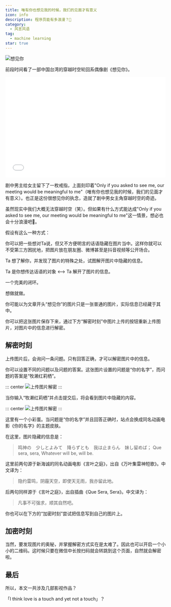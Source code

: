 ```yaml
---
title: 唯有你也想见我的时候，我们的见面才有意义
icon: info
description: 程序员能有多浪漫？🌹
category:
  - 风言风语
tag:
  - machine learning
star: true
---
```

<script setup lang="ts">
import 'vant/lib/index.css';
import '@vant/touch-emulator';
import StampDecodeImage from "@StampDecodeImage"
import StampEncodeImage from "@StampEncodeImage"
</script>

![想见你](/assets/images/ask2see/ask2see.png "想见你")


前段时间看了一部中国台湾的穿越时空轮回系偶像剧《想见你》。

<iframe style="width: 100%; aspect-ratio: auto 16 / 10;" src="//player.bilibili.com/player.html?aid=27623087&bvid=BV1a64y1c76e&cid=47667683&page=1" scrolling="no" border="0" frameborder="no" framespacing="0" allowfullscreen="true"> </iframe>

剧中男主给女主留下了一枚戒指，上面刻印着"Only if you asked to see me, our meeting would be meaningful to me"（唯有你也想见我的时候，我们的见面才有意义）。也正是这份很想见你的执念，造就了剧中男女主角穿越时空的奇迹。

虽然现实中我们大概无法穿越时空（笑）。但如果有什么方式能达成"Only if you asked to see me, our meeting would be meaningful to me"这一情景，想必也会十分浪漫吧🌹。

假设有这么一种方式：

你可以把一些想对Ta说，但又不方便明言的话语隐藏在图片当中。这样你就可以不受第三方困扰地，把图片放在朋友圈、微博甚至是抖音视频等公开场合。

Ta 想了解你，并发现了图片的特殊之处，试图解开图片中隐藏的信息。

Ta 是你想传达话语的对象 <——> Ta 解开了图片的信息。

一个完美的闭环。

想做就做。

你可能以为文章开头“想见你”的图片只是一张普通的图片，实际信息已经藏于其中。

你可以把这张图片保存下来，通过下方“解密时刻”中图片上传的按钮重新上传图片，对图片中的信息进行解密。

## 解密时刻

<ClientOnly>
<StampDecodeImage />
</ClientOnly>

上传图片后，会询问一条问题。只有回答正确，才可以解密图片中的信息。

你可以设置不同的问题以及问题的答案。这张图片设置的问题是“你的名字”，而问题的答案是“牧濑红莉栖”。

::: center
![上传图片解密](/assets/images/ask2see/decode-stage-1.png )
:::

当你输入“牧濑红莉栖”并点击提交后，将会看到图片中隐藏的内容。

::: center
![上传图片解密](/assets/images/ask2see/decode-stage-2.png )
::: 

这里有一个小彩蛋。当问题是“你的名字”并且回答正确时，站点会换成同名动画电影《你的名字》的主题皮肤。

在这里，图片隐藏的信息是：

> 鸣神の　少しとよみて　降らずとも　我は止まらん　妹し留めば；
> Que sera, sera, Whatever will be, will be.

这里前两句源于新海诚的同名动画电影《言叶之庭》，出自《万叶集雷神短歌》。中文译为：
> 隐约雷鸣，阴霾天空，即使天无雨，我亦留此地。

后两句同样源于《言叶之庭》，出自插曲《Que Sera, Sera》。中文译为：
> 凡事不可强求，顺其自然吧。

你也可以在下方的“加密时刻”尝试把信息写到自己的图片上。


## 加密时刻

<ClientOnly>
<StampEncodeImage />
</ClientOnly>

当然，要发现图片的奥秘，并掌握解密方式实在是太难了。因此也可以开启一个小小的二维码。这时候只要在微信中长按扫码就会转跳到这个页面，自然就会解密啦。

## 最后

所以，本文一共涉及几部影视作品？

「I think love is a touch and yet not a touch」？


